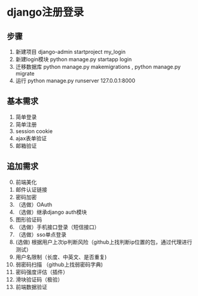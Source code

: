 django注册登录
===
## 步骤
1. 新建项目 django-admin startproject my_login
2. 新建login模块 python manage.py startapp login
3. 迁移数据库 python manage.py makemigrations , python manage.py migrate
4. 运行 python manage.py runserver 127.0.0.1:8000

## 基本需求
1. 简单登录
2. 简单注册
3. session cookie
4. ajax表单验证
5. 邮箱验证

## 追加需求
0. 前端美化
1. 邮件认证链接
2. 密码加密
3. （选做）OAuth
4. （选做）继承django auth模块
5. 图形验证码
6. （选做）手机接口登录（短信接口）
7. （选做）sso单点登录
8. (选做) 根据用户上次ip判断风险（github上找判断ip位置的包，通过代理进行测试）
9. 用户名限制（长度、中英文、是否重复)
10. 弱密码扫描 （github上找弱密码字典)
11. 密码强度评估（插件）
12. 滑块验证码（极验）
13. 前端数据验证